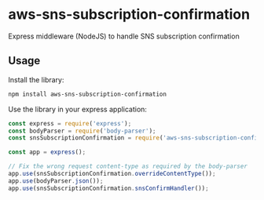 # aws-sns-subscription-confirmation
Express middleware (NodeJS) to handle SNS subscription confirmation

## Usage

Install the library:

```bash
npm install aws-sns-subscription-confirmation
```

Use the library in your express application:

```javascript
const express = require('express');
const bodyParser = require('body-parser');
const snsSubscriptionConfirmation = require('aws-sns-subscription-confirmation');

const app = express();

// Fix the wrong request content-type as required by the body-parser
app.use(snsSubscriptionConfirmation.overrideContentType());
app.use(bodyParser.json());
app.use(snsSubscriptionConfirmation.snsConfirmHandler());
```
